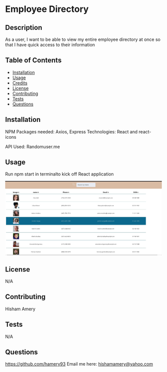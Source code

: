         
# Employee Directory


## Description 

As a user, I want to be able to view my entire employee directory at once so that I have quick access to their information

## Table of Contents

* [Installation](#installation)
* [Usage](#usage)
* [Credits](#credits)
* [License](#license)
* [Contributing](#contributing)
* [Tests](#tests)
* [Questions](#questions) 
    
## Installation

NPM Packages needed: Axios, Express
Technologies: React and react-icons

API Used: Randomuser.me 




## Usage 

Run npm start in terminalto kick off React application

![app screen shot](https://github.com/hamery93/Employee-Directory/blob/master/app_screenshot.jpg)

   
## License

N/A
    
## Contributing

Hisham Amery


## Tests
N/A
    
## Questions

https://github.com/hamery93
Email me here: hishamamery@yahoo.com
    